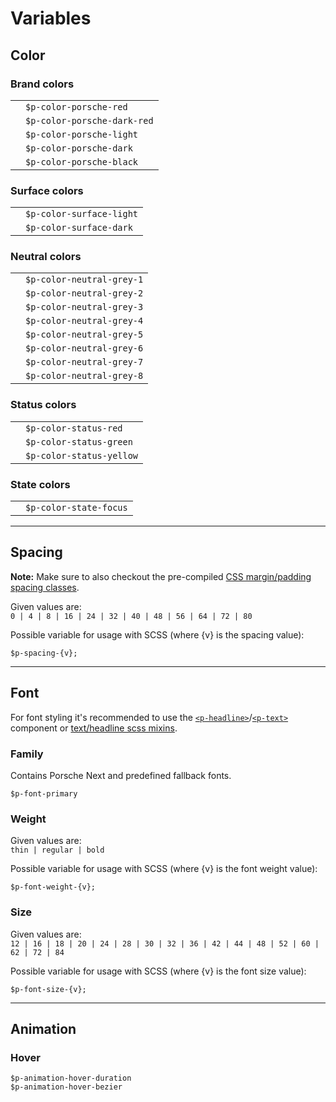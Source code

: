# Variables

## Color

### Brand colors

|                                               |                      	         |
|-----------------------------------------------|--------------------------------|
| <ColorBadge color="porsche-red"/>  	          | `$p-color-porsche-red`         |
| <ColorBadge color="porsche-dark-red"/> 	      | `$p-color-porsche-dark-red`    |
| <ColorBadge color="porsche-light"/> 	        | `$p-color-porsche-light`       |
| <ColorBadge color="porsche-dark"/> 	          | `$p-color-porsche-dark`        |
| <ColorBadge color="porsche-black"/> 	        | `$p-color-porsche-black`       |

### Surface colors

|                                               |                      	         |
|-----------------------------------------------|--------------------------------|
| <ColorBadge color="surface-light"/>  	        | `$p-color-surface-light`       |
| <ColorBadge color="surface-dark"/> 	          | `$p-color-surface-dark`        |

### Neutral colors

|                                               |                      	         |
|-----------------------------------------------|--------------------------------|
| <ColorBadge color="neutral-grey-1"/>  	      | `$p-color-neutral-grey-1`      |
| <ColorBadge color="neutral-grey-2"/>  	      | `$p-color-neutral-grey-2`      |
| <ColorBadge color="neutral-grey-3"/>  	      | `$p-color-neutral-grey-3`      |
| <ColorBadge color="neutral-grey-4"/>  	      | `$p-color-neutral-grey-4`      |
| <ColorBadge color="neutral-grey-5"/>  	      | `$p-color-neutral-grey-5`      |
| <ColorBadge color="neutral-grey-6"/>  	      | `$p-color-neutral-grey-6`      |
| <ColorBadge color="neutral-grey-7"/>  	      | `$p-color-neutral-grey-7`      |
| <ColorBadge color="neutral-grey-8"/>  	      | `$p-color-neutral-grey-8`      |

### Status colors

|                                               |                      	         |
|-----------------------------------------------|--------------------------------|
| <ColorBadge color="status-red"/>  	          | `$p-color-status-red`          |
| <ColorBadge color="status-green"/> 	          | `$p-color-status-green`        |
| <ColorBadge color="status-yellow"/> 	        | `$p-color-status-yellow`       |

### State colors

|                                               |                      	         |
|-----------------------------------------------|--------------------------------|
| <ColorBadge color="state-focus"/>  	          | `$p-color-state-focus`         |

---

## Spacing

**Note:** Make sure to also checkout the pre-compiled [CSS margin/padding spacing classes](/#/web/components/layout/spacing#code).

Given values are:  
`0 | 4 | 8 | 16 | 24 | 32 | 40 | 48 | 56 | 64 | 72 | 80`

Possible variable for usage with SCSS (where {v} is the spacing value):
```
$p-spacing-{v};
```

---

## Font
For font styling it's recommended to use the [`<p-headline>`](/#/web/components/basic/typography#code)/[`<p-text>`](/#/web/components/basic/typography#code) component or [text/headline scss mixins](/#/web/scss-utils/mixins).

### Family
Contains Porsche Next and predefined fallback fonts.

```
$p-font-primary
```

### Weight
Given values are:  
`thin | regular | bold`

Possible variable for usage with SCSS (where {v} is the font weight value):

```
$p-font-weight-{v};
```

### Size
Given values are:  
`12 | 16 | 18 | 20 | 24 | 28 | 30 | 32 | 36 | 42 | 44 | 48 | 52 | 60 | 62 | 72 | 84`

Possible variable for usage with SCSS (where {v} is the font size value):
```
$p-font-size-{v};
```

---

## Animation

### Hover
```
$p-animation-hover-duration
$p-animation-hover-bezier
```
